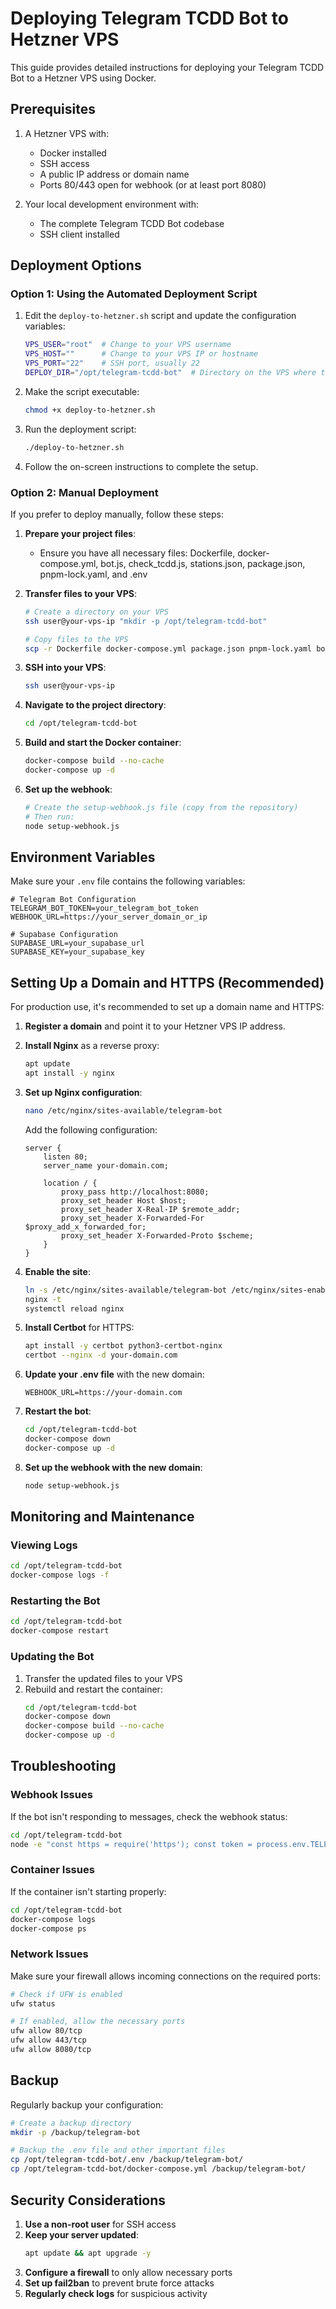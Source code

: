 # Deploying Telegram TCDD Bot to Hetzner VPS

This guide provides detailed instructions for deploying your Telegram TCDD Bot to a Hetzner VPS using Docker.

## Prerequisites

1. A Hetzner VPS with:
   - Docker installed
   - SSH access
   - A public IP address or domain name
   - Ports 80/443 open for webhook (or at least port 8080)

2. Your local development environment with:
   - The complete Telegram TCDD Bot codebase
   - SSH client installed

## Deployment Options

### Option 1: Using the Automated Deployment Script

1. Edit the `deploy-to-hetzner.sh` script and update the configuration variables:
   ```bash
   VPS_USER="root"  # Change to your VPS username
   VPS_HOST=""      # Change to your VPS IP or hostname
   VPS_PORT="22"    # SSH port, usually 22
   DEPLOY_DIR="/opt/telegram-tcdd-bot"  # Directory on the VPS where the bot will be deployed
   ```

2. Make the script executable:
   ```bash
   chmod +x deploy-to-hetzner.sh
   ```

3. Run the deployment script:
   ```bash
   ./deploy-to-hetzner.sh
   ```

4. Follow the on-screen instructions to complete the setup.

### Option 2: Manual Deployment

If you prefer to deploy manually, follow these steps:

1. **Prepare your project files**:
   - Ensure you have all necessary files: Dockerfile, docker-compose.yml, bot.js, check_tcdd.js, stations.json, package.json, pnpm-lock.yaml, and .env

2. **Transfer files to your VPS**:
   ```bash
   # Create a directory on your VPS
   ssh user@your-vps-ip "mkdir -p /opt/telegram-tcdd-bot"
   
   # Copy files to the VPS
   scp -r Dockerfile docker-compose.yml package.json pnpm-lock.yaml bot.js check_tcdd.js stations.json .env user@your-vps-ip:/opt/telegram-tcdd-bot/
   ```

3. **SSH into your VPS**:
   ```bash
   ssh user@your-vps-ip
   ```

4. **Navigate to the project directory**:
   ```bash
   cd /opt/telegram-tcdd-bot
   ```

5. **Build and start the Docker container**:
   ```bash
   docker-compose build --no-cache
   docker-compose up -d
   ```

6. **Set up the webhook**:
   ```bash
   # Create the setup-webhook.js file (copy from the repository)
   # Then run:
   node setup-webhook.js
   ```

## Environment Variables

Make sure your `.env` file contains the following variables:

```
# Telegram Bot Configuration
TELEGRAM_BOT_TOKEN=your_telegram_bot_token
WEBHOOK_URL=https://your_server_domain_or_ip

# Supabase Configuration
SUPABASE_URL=your_supabase_url
SUPABASE_KEY=your_supabase_key
```

## Setting Up a Domain and HTTPS (Recommended)

For production use, it's recommended to set up a domain name and HTTPS:

1. **Register a domain** and point it to your Hetzner VPS IP address.

2. **Install Nginx** as a reverse proxy:
   ```bash
   apt update
   apt install -y nginx
   ```

3. **Set up Nginx configuration**:
   ```bash
   nano /etc/nginx/sites-available/telegram-bot
   ```

   Add the following configuration:
   ```nginx
   server {
       listen 80;
       server_name your-domain.com;
       
       location / {
           proxy_pass http://localhost:8080;
           proxy_set_header Host $host;
           proxy_set_header X-Real-IP $remote_addr;
           proxy_set_header X-Forwarded-For $proxy_add_x_forwarded_for;
           proxy_set_header X-Forwarded-Proto $scheme;
       }
   }
   ```

4. **Enable the site**:
   ```bash
   ln -s /etc/nginx/sites-available/telegram-bot /etc/nginx/sites-enabled/
   nginx -t
   systemctl reload nginx
   ```

5. **Install Certbot** for HTTPS:
   ```bash
   apt install -y certbot python3-certbot-nginx
   certbot --nginx -d your-domain.com
   ```

6. **Update your .env file** with the new domain:
   ```
   WEBHOOK_URL=https://your-domain.com
   ```

7. **Restart the bot**:
   ```bash
   cd /opt/telegram-tcdd-bot
   docker-compose down
   docker-compose up -d
   ```

8. **Set up the webhook with the new domain**:
   ```bash
   node setup-webhook.js
   ```

## Monitoring and Maintenance

### Viewing Logs

```bash
cd /opt/telegram-tcdd-bot
docker-compose logs -f
```

### Restarting the Bot

```bash
cd /opt/telegram-tcdd-bot
docker-compose restart
```

### Updating the Bot

1. Transfer the updated files to your VPS
2. Rebuild and restart the container:
   ```bash
   cd /opt/telegram-tcdd-bot
   docker-compose down
   docker-compose build --no-cache
   docker-compose up -d
   ```

## Troubleshooting

### Webhook Issues

If the bot isn't responding to messages, check the webhook status:

```bash
cd /opt/telegram-tcdd-bot
node -e "const https = require('https'); const token = process.env.TELEGRAM_BOT_TOKEN; https.get(\`https://api.telegram.org/bot\${token}/getWebhookInfo\`, res => { let data = ''; res.on('data', chunk => { data += chunk; }); res.on('end', () => { console.log(JSON.parse(data)); }); }).on('error', e => { console.error(e); });"
```

### Container Issues

If the container isn't starting properly:

```bash
cd /opt/telegram-tcdd-bot
docker-compose logs
docker-compose ps
```

### Network Issues

Make sure your firewall allows incoming connections on the required ports:

```bash
# Check if UFW is enabled
ufw status

# If enabled, allow the necessary ports
ufw allow 80/tcp
ufw allow 443/tcp
ufw allow 8080/tcp
```

## Backup

Regularly backup your configuration:

```bash
# Create a backup directory
mkdir -p /backup/telegram-bot

# Backup the .env file and other important files
cp /opt/telegram-tcdd-bot/.env /backup/telegram-bot/
cp /opt/telegram-tcdd-bot/docker-compose.yml /backup/telegram-bot/
```

## Security Considerations

1. **Use a non-root user** for SSH access
2. **Keep your server updated**:
   ```bash
   apt update && apt upgrade -y
   ```
3. **Configure a firewall** to only allow necessary ports
4. **Set up fail2ban** to prevent brute force attacks
5. **Regularly check logs** for suspicious activity
